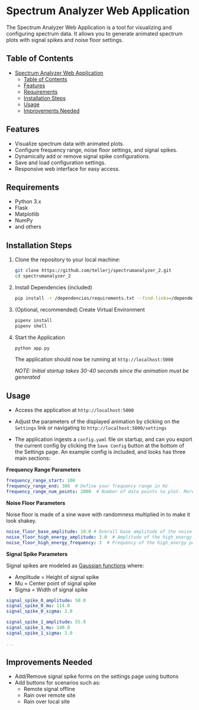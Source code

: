 # Spectrum Analyzer Web Application

The Spectrum Analyzer Web Application is a tool for visualizing and configuring spectrum data. It allows you to generate animated spectrum plots with signal spikes and noise floor settings.

## Table of Contents

- [Spectrum Analyzer Web Application](#spectrum-analyzer-web-application)
  - [Table of Contents](#table-of-contents)
  - [Features](#features)
  - [Requirements](#requirements)
  - [Installation Steps](#installation-steps)
  - [Usage](#usage)
  - [Improvements Needed](#improvements-needed)

## Features

- Visualize spectrum data with animated plots.
- Configure frequency range, noise floor settings, and signal spikes.
- Dynamically add or remove signal spike configurations.
- Save and load configuration settings.
- Responsive web interface for easy access.

## Requirements

- Python 3.x
- Flask
- Matplotlib
- NumPy
- and others

## Installation Steps

1. Clone the repository to your local machine:

   ```bash
   git clone https://github.com/tellerj/spectrumanalyzer_2.git
   cd spectrumanalyzer_2
   ```

2. Install Dependencies (included)

    ```bash
    pip install -r /dependencies/requirements.txt --find-links=/dependencies/packages
    ```

3. (Optional, recommended) Create Virtual Environment

    ```bash
    pipenv install
    pipenv shell
    ```

4. Start the Application

    ```bash
    python app.py
    ```
    The application should now be running at `http://localhost:5000`
    
    *NOTE: Initial startup takes 30-40 seconds since the animation must be generated*

## Usage

- Access the application at `http://localhost:5000`

- Adjust the parameters of the displayed animation by clicking on the `Settings` link or navigating to `http://localhost:5000/settings`

- The application ingests a `config.yaml` file on startup, and can you export the current config by clicking the `Save Config` button at the bottom of the Settings page. An example config is included, and looks has three main sections: 

**Frequency Range Parameters**
```yaml
frequency_range_start: 100
frequency_range_end: 300  # Define your frequency range in Hz
frequency_range_num_points: 2000  # Number of data points to plot. More will make the line smoother, but will slow down the animation generation. 10 points per Hz seems to be a good balance (i.e. if freq range is 100, number of points should be ~1000)
```

**Noise Floor Parameters**

Noise floor is made of a sine wave with randomness multiplied in to make it look shakey.

```yaml
noise_floor_base_amplitude: 10.0 # Overall base amplitude of the noise floor (where it will center around on the y-axis)
noise_floor_high_energy_amplitude: 3.0  # Amplitude of the high_energy part of the noise floor
noise_floor_high_energy_frequency: 3  # Frequency of the high_energy part of the noise floor in Hz
```

**Signal Spike Parameters**

Signal spikes are modeled as [Gaussian functions](https://en.wikipedia.org/wiki/Gaussian_function) where:
- Amplitude = Height of signal spike
- Mu = Center point of signal spike
- Sigma = Width of signal spike

```yaml
signal_spike_0_amplitude: 50.0
signal_spike_0_mu: 114.0
signal_spike_0_sigma: 2.0

signal_spike_1_amplitude: 55.0
signal_spike_1_mu: 140.0
signal_spike_1_sigma: 2.0

...
```

## Improvements Needed
- Add/Remove signal spike forms on the settings page using buttons
- Add buttons for scenarios such as:
    - Remote signal offline
    - Rain over remote site
    - Rain over local site